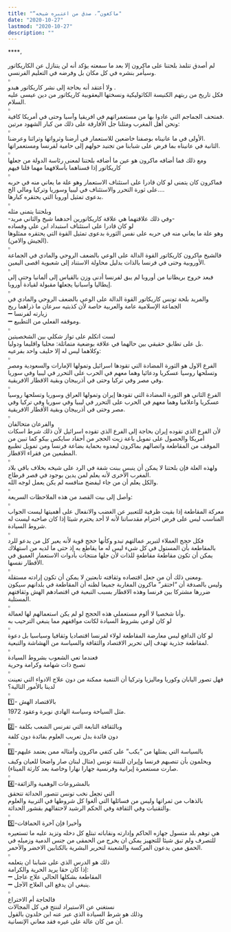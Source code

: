 ```yaml
---
title: "“ماكغون”، صدق من اعتبره شيخه"
date: "2020-10-27"
lastmod: "2020-10-27"
description: ""
---
```

****،

لم أصدق تتلمذ بلحتنا على ماكرون إلا بعد ما سمعته يؤكد أنه لن يتنازل عن الكاريكاتور وسيأمر بنشره في كل مكان بل وفرضه في التعليم الفرنسي.  
▫️  
ولا أعتقد أنه بحاجة إلى نشر كاريكاتور هبدو .  
فكل تاريخ من ربتهم الكنيسة الكاثوليكية ونسختها اليعقوبية كاريكاتور من دين عيسى عليه السلام.  
▫️  
فمتحف الجماجم التي عادوا بها من مستعمراتهم في افريقيا وآسيا وحتى في أمريكا كافية.  
ونحن أهل المغرب ومثلنا جل الأفارقة على ذلك من كبار الشهود مرتين:  
▫️  
الأولى في ما عانيناه بوصفنا خاضعين للاستعمار في أرضنا وثرواتها وتراثنا وعرضنا.  
الثانية في عانيناه بما فرض على شبابنا من تجنيد حولهم إلى حامية لفرنسا ومستعمراتها.  
▫️  
ومع ذلك فما أضافه ماكرون هو عين ما أضافه بلحتنا لمعنى رئاسة الدولة من جعلها كاريكاتور إذا قسناهما بأسلافهما مهما قلنا فيهم  
▫️  
فماكرون كان يتمنى لو كان قادرا على استئناف الاستعمار وهو علة ما يعاني منه في حربه على ثورة التحرر والاستئناف في ليبيا وسوريا وتركيا ومالي الخ….  
بدعوى تمثيل أوروبا التي يحتقره كبارها.  
▫️  
وبلحتنا يتمنى مثله  
-وفي ذلك علاقتهما هي علاقة كاريكاتورين أحدهما شيخ والثاني مريد-  
لو كان قادرا على استئناف استبداد ابن علي وفساده  
وهو علة ما يعاني منه في حربه على نفس الثورة بدعوى تمثيل القوة التي يحتقره ممثلوها (الجيش والامن).  
▫️  
فالشيخ ماكرون كاريكاتور القوة الدالة على الوعي بالضعف الروحي والمادي في الجماعة الأوروبية وحتى في فرنسا بالذات بدليل محاولة الاستناد إلى شعبوية اقصى اليمين.  
▫️  
فبعد خروج بريطانيا من أوروبا لم يبق لفرنسا أدنى وزن بالقياس إلى ألمانيا وحتى إلى إيطاليا واسبانيا يجعلها مقبولة لقيادة أوروبا.  
▫️  
والمريد بلحة تونس كاريكاتور القوة الدالة على الوعي بالضعف الروحي والمادي في الجماعة الإسلامية عامة والعربية خاصة لأن كذبتيه سرعان ما ذراهما ريح  
➖ زيارته لفرنسا  
➖ وموقفه الفعلي من التطبيع.  
▫️  
لست اتكلم على تواز شكلي بين الشخصيتين  
بل على تطابق حقيقي بين حالهما في علاقة بوضعية متماثلة: محليا واقليما ودوليا.  
وكلاهما ليس له إلا حليف واحد بفرعيه:  
▫️  
الفرع الاول هو الثورة المضادة التي تقودها اسرائيل وتمولها الإمارات والسعودية ومصر وتسلحها روسيا عسكريا ودعائيا وهما معهم في الحرب على التحرر في ليبيا وفي سوريا وفي مصر وفي تركيا وحتى في أذربيجان وبقية الاقطار الافريقية.  
▫️  
الفرع الثاني هو الثورة المضادة التي تقودها إيران وتمولها العراق وسوريا وتسلحها روسيا عسكريا واعلاميا وهما معهم في الحرب على التحرر في ليبيا وفي سوريا وفي تركيا وفي مصر وحتى في أذربيجان وبقية الأقطار الافريقية.  
▫️  
والفرعان متحالفان  
لأن الفرع الذي تقوده إيران بحاجة إلى الفرع الذي تقوده اسرائيل لأن ذلك شرط اسكات أمريكا والحصول على تمويل باعة زيت الحجر من أحفاد سايكس بيكو كما تبين من الموقف من المقاطعة واتصالهم بماكرون ليعدوه بحماية بضاعة فرنسا ومن تمويل تطبيع المطبعين من فقراء الاقطار.  
▫️  
ولهذه العلة فإن بلحتنا لا يمكن أن ينبس ببنت شفة في الرد على شيخه بخلاف باقي بلاد المغرب الأخرى لأنه يعلم لمن يدين بوجود في قصر قرطاج.  
والكل يعلم أن من جاء ليفضح منافسه لم يكن يعمل لوجه الله.  
▫️  
وأصل إلى بيت القصد من هذه الملاحظات السريعة:  
▫️  
معركة المقاطعة إذا بقيت ظرفية للتعبير عن الغضب والانفعال على أهميتها ليست الجواب المناسب ليس على فرض احترام مقدساتنا لأنه لا أحد يحترم شيئا إذا كان صاحبه ليست له شروط السيادة.  
▫️  
فكل حجج العملاء لتبرير عمالتهم تبدو وكأنها حجج قوية لأنه يعير كل من يدعو للرد بالمقاطعة بأن المستول في كل شيء ليس له ما يقاطع به إذ حتى ما لديه من استهلاك يمكن أن تكون مقاطعةَ مقاطعةٍ للذات لأن جلها منتجات بأدوات الاستعمار العميق في الأقطار نفسها.  
▫️  
ومعنى ذلك أن من جعل اقتصاده وثقافته تابعتين لا يمكن أن تكون إرادته مستقلة.  
وليس بالصدفة أن “احتقر” ماكرون المغاربة جميعا لظنه أن المقاطعة في بلدانهم سيكون ضررها مشتركا بين فرنسا وهذه الاقطار بسبب التبعية في اقتصادهم الهش وثقافتهم المستلبة.  
▫️  
وأنا شخصيا لا ألوم مستعملي هذه الحجج لو لم يكن استعمالهم لها لعمالة.  
لو كان لوعي بشروط السيادة لكانت مواقفهم مما ينبغي الترحيب به  
▫️  
لو كان الدافع ليس معارضة المقاطعة لولاء لفرنسا اقتصاديا وثقافيا وسياسيا بل دعوة لمقاطعة جذرية تهدف إلى تحرير الاقتصاد والثقافة والسياسة من الهشاشة والتبعية.  
▫️  
فعندما تعي الشعوب بشروط السيادة  
تصبح ذات شهامة وكرامة وحرية  
▫️  
فهل تصور اليابان وكوريا وماليزيا وتركيا أن التنمية ممكنة من دون علاج الادواء التي تعينت لدينا بالأمور التالية؟  
▫️  
1️⃣- بالاقتصاد الهش  
مثل السياحة وسياسة الهادي نويرة وعقود 1972.  
▫️  
2️⃣- وبالثقافة التابعة التي تفرنس الشعب بكلفة  
دون فائدة بدل تعريب العلوم بفائدة دون كلفة  
▫️  
3️⃣-بالسياسة التي يمثلها من “يكب” على كتفي ماكرون وأمثاله ممن يعتمد عليهم ويحلمون بأن تنصبهم فرنسا وإيران للبننة تونس (مثال لبنان صار واضحا للعيان وكيف صارت مستعمرة إيرانية وفرنسية جهارا نهارا وخاصة بعد كارثة الميناء).  
▫️  
4️⃣-بالمشروعات الوهمية والزائفة  
التي تجعل نخب تونس تتصور الحداثة تتحقق  
بالذهاب من ثمراتها وليس من فسائلها التي ألغوا كل شروطها في التربية والعلوم والتقنيات وفي الثقافة وفي الحكم الرشيد لاحتفالهم بقشور الحداثة.  
▫️  
5️⃣-وأخيرا فإن آخرة الحماقات  
هي توهم بلد متسول جهازه الحاكم وإدارته ونقاباته تبتلع كل دخله وتزيد عليه ما تستعيره للتصرف ولم تبق شيئا للتجهيز يمكن ان يخرج من الحمقى من جنس الدمية وزميله في الحمق ممن يدعون المركسة والشعبنة لتحرير البشرية بالكتابين الاخضر والأحمر.  
▫️  
ذلك هو الدرس الذي على شبابنا ان يتعلمه  
إذا كان حقا يريد الحرية والكرامة:  
➖ المقاطعة بشكلها الحالي علاج عاجل  
➖ ينبغي ان يدفع الى العلاج الآجل.  
▫️  
فالحاجة أم الاختراع  
نستغني عن الاستيراد لننتج في كل المجالات  
وذلك هو شرط السيادة الذي عبر عنه ابن خلدون بالقول  
أن من كان عالة على غيره فقد معاني الإنسانية.

###